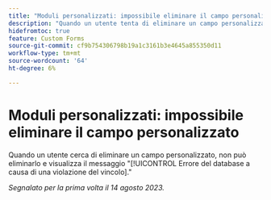 ```yaml
---
title: "Moduli personalizzati: impossibile eliminare il campo personalizzato"
description: "Quando un utente tenta di eliminare un campo personalizzato, non può eliminarlo e visualizza il messaggio Errore del database dovuto alla violazione del vincolo."
hidefromtoc: true
feature: Custom Forms
source-git-commit: cf9b754306798b19a1c3161b3e4645a855350d11
workflow-type: tm+mt
source-wordcount: '64'
ht-degree: 6%

---
```



# Moduli personalizzati: impossibile eliminare il campo personalizzato

Quando un utente cerca di eliminare un campo personalizzato, non può eliminarlo e visualizza il messaggio &quot;[!UICONTROL Errore del database a causa di una violazione del vincolo].&quot;

_Segnalato per la prima volta il 14 agosto 2023._

